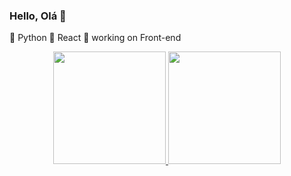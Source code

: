 ### Hello, Olá 👋
🌱 Python
🌱 React
🔭 working on Front-end
<!--
**leonarddepaula/leonarddepaula** is a ✨ _special_ ✨ repository because its `README.md` (this file) appears on your GitHub profile.

Here are some ideas to get you started:

- 
- 
- 👯 I’m looking to collaborate on ...
- 🤔 I’m looking for help with ...
- 💬 Ask me about ...
- 📫 How to reach me: ...
- 😄 Pronouns: ...
- ⚡ Fun fact: ...
-->
<div align="center">
  <a href="https://github.com/leonarddepaula">
  <img height="180em" src="https://github-readme-stats.vercel.app/api?username=leonarddepaula&show_icons=true&theme=onedark&include_all_commits=true&count_private=true"/>
  <img height="180em" src="https://github-readme-stats.vercel.app/api/top-langs/?username=leonarddepaula&layout=compact&langs_count=7&theme=cobalt"/>
</div>
